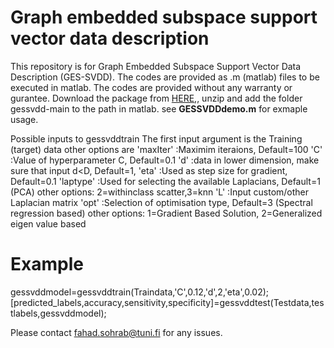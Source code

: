 # Graph embedded subspace support vector data description

This repository is for Graph Embedded Subspace Support Vector Data Description (GES-SVDD). The codes are provided as .m (matlab) files to be executed in matlab. The codes are provided without any warranty or gurantee. Download the package from [HERE](https://github.com/fahadsohrab/gessvdd/archive/main.zip),, unzip and add the folder gessvdd-main to the path in matlab. see **GESSVDDdemo.m** for exmaple usage.

Possible inputs to gessvddtrain
The first input argument is the Training (target) data
other options are
   'maxIter' :Maximim iteraions, Default=100
   'C'       :Value of hyperparameter C, Default=0.1
   'd'       :data in lower dimension, make sure that input d<D, Default=1,
   'eta'     :Used as step size for gradient, Default=0.1
   'laptype' :Used for selecting the available Laplacians, Default=1 (PCA)
              other options: 2=withinclass scatter,3=knn
   'L'       :Input custom/other Laplacian matrix
   'opt'     :Selection of optimisation type, Default=3 (Spectral regression based)
              other options: 1=Gradient Based Solution, 2=Generalized eigen value based

# Example
gessvddmodel=gessvddtrain(Traindata,'C',0.12,'d',2,'eta',0.02);
[predicted_labels,accuracy,sensitivity,specificity]=gessvddtest(Testdata,testlabels,gessvddmodel); 

Please contact fahad.sohrab@tuni.fi for any issues.
